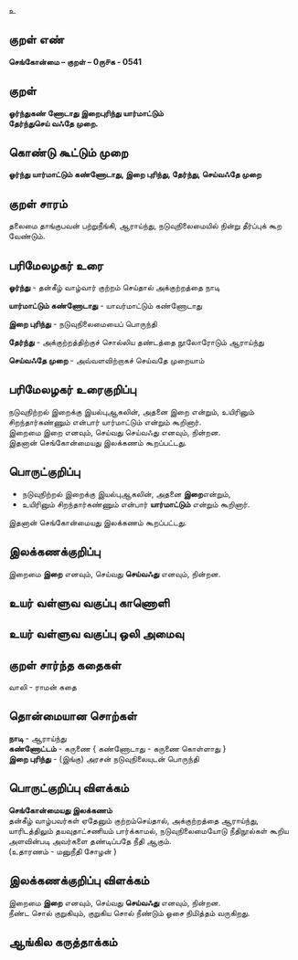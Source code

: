 உ

## குறள் எண் 

**செங்கோன்மை  – குறள் – 0ரு௪க - 0541**  

## குறள் 

**ஓர்ந்துகண் ணோடாது இறைபுரிந்து யார்மாட்டும்  
தேர்ந்துசெய் வஃதே முறை.**

## கொண்டு கூட்டும் முறை

**ஓர்ந்து யார்மாட்டும் கண்ணோடாது, இறை புரிந்து, தேர்ந்து, செய்வஃதே முறை**  

## குறள் சாரம் 

தலைமை தாங்குபவன் பற்றுநீங்கி, ஆராய்ந்து, நடுவுநிலைமையில் நின்று தீர்ப்புக் கூற வேண்டும்.

## பரிமேலழகர் உரை

**ஓர்ந்து** - தன்கீழ் வாழ்வார் குற்றம் செய்தால் அக்குற்றத்தை நாடி  

**யார்மாட்டும் கண்ணோடாது** - யாவர்மாட்டும் கண்ணோடாது  

**இறை புரிந்து** - நடுவுநிலைமையைப் பொருந்தி  

**தேர்ந்து** - அக்குற்றத்திற்குச் சொல்லிய தண்டத்தை நூலோரோடும் ஆராய்ந்து  

**செய்வஃதே முறை** - அவ்வளவிற்றாகச் செய்வதே முறையாம்  

## பரிமேலழகர் உரைகுறிப்பு   

நடுவுநிற்றல் இறைக்கு இயல்புஆகலின், அதனை இறை என்றும், உயிரினும் சிறந்தார்கண்ணும் என்பார் யார்மாட்டும் என்றும் கூறினார்.  
இறைமை இறை எனவும், செய்வது செய்வஃது எனவும், நின்றன.  
இதனான் செங்கோன்மையது இலக்கணம் கூறப்பட்டது.    

## பொருட்குறிப்பு 

* நடுவுநிற்றல் இறைக்கு இயல்புஆகலின், அதனை **இறை**என்றும்,  
* உயிரினும் சிறந்தார்கண்ணும் என்பார் **யார்மாட்டும்** என்றும் கூறினார்.  

இதனான் செங்கோன்மையது இலக்கணம் கூறப்பட்டது.   

## இலக்கணக்குறிப்பு  

இறைமை **இறை** எனவும், செய்வது **செய்வஃது** எனவும், நின்றன.    

## உயர் வள்ளுவ வகுப்பு காணொளி


## உயர் வள்ளுவ வகுப்பு ஒலி அமைவு 

 
## குறள் சார்ந்த கதைகள் 

வாலி - ராமன் கதை  

## தொன்மையான சொற்கள்

**நாடி** - ஆராய்ந்து  
**கண்ணோட்டம்** - கருணை { கண்ணோடாது - கருணை கொள்ளாது }    
**இறை புரிந்து** - (இங்கு) அரசன் நடுவுநிலையுடன் பொருந்தி     

## பொருட்குறிப்பு விளக்கம்

**செங்கோன்மையது இலக்கணம்**  
தன்கீழ் வாழ்பவர்கள் ஏதேனும் குற்றம்செய்தால், அக்குற்றத்தை ஆராய்ந்து, யாரிடத்திலும் தயவுதாட்சணியம் பார்க்காமல்,  நடுவுநிலைமையோடு நீதிநூல்கள் கூறிய அளவின்படி அவர்களை தண்டிப்பதே நீதி ஆகும்.   
(உதாரணம் - மனுநீதி சோழன் )

## இலக்கணக்குறிப்பு விளக்கம்

இறைமை **இறை** எனவும், செய்வது **செய்வஃது** எனவும், நின்றன.  
நீண்ட சொல் குறுகியும், குறுகிய சொல் நீண்டும் ஓசை நிமித்தம் வருகிறது. 

## ஆங்கில கருத்தாக்கம் 


